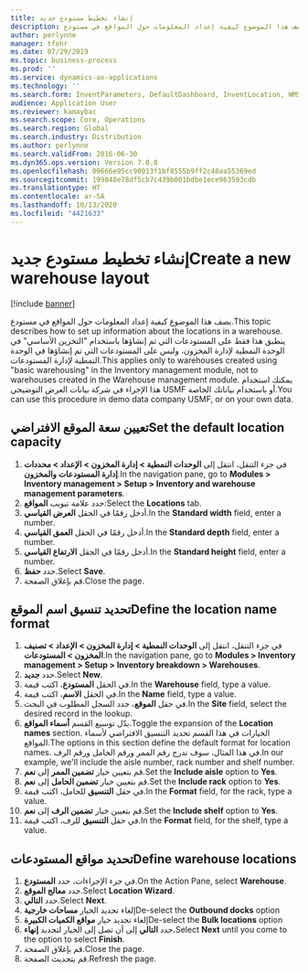 ```yaml
---
title: إنشاء تخطيط مستودع جديد
description: يصف هذا الموضوع كيفية إعداد المعلومات حول المواقع في مستودع.
author: perlynne
manager: tfehr
ms.date: 07/29/2019
ms.topic: business-process
ms.prod: ''
ms.service: dynamics-ax-applications
ms.technology: ''
ms.search.form: InventParameters, DefaultDashboard, InventLocation, WMSLocationWizard
audience: Application User
ms.reviewer: kamaybac
ms.search.scope: Core, Operations
ms.search.region: Global
ms.search.industry: Distribution
ms.author: perlynne
ms.search.validFrom: 2016-06-30
ms.dyn365.ops.version: Version 7.0.0
ms.openlocfilehash: 09666e95cc90913f1bf8555b9ff2c48aa55369ed
ms.sourcegitcommit: 199848e78df5cb7c439b001bdbe1ece963593cdb
ms.translationtype: HT
ms.contentlocale: ar-SA
ms.lasthandoff: 10/13/2020
ms.locfileid: "4421633"
---
```

# <a name="create-a-new-warehouse-layout"></a><span data-ttu-id="01340-103">إنشاء تخطيط مستودع جديد</span><span class="sxs-lookup"><span data-stu-id="01340-103">Create a new warehouse layout</span></span>

[!include [banner](../../includes/banner.md)]

<span data-ttu-id="01340-104">يصف هذا الموضوع كيفية إعداد المعلومات حول المواقع في مستودع.</span><span class="sxs-lookup"><span data-stu-id="01340-104">This topic describes how to set up information about the locations in a warehouse.</span></span> <span data-ttu-id="01340-105">ينطبق هذا فقط على المستودعات التي تم إنشاؤها باستخدام "التخزين الأساسي" في الوحدة النمطية لإدارة المخزون، وليس على المستودعات التي تم إنشاؤها في الوحدة النمطية لإدارة المستودعات.</span><span class="sxs-lookup"><span data-stu-id="01340-105">This applies only to warehouses created using "basic warehousing" in the Inventory management module, not to warehouses created in the Warehouse management module.</span></span> <span data-ttu-id="01340-106">يمكنك استخدام هذا الإجراء في شركة بيانات العرض التوضيحي USMF أو باستخدام بياناتك الخاصة.</span><span class="sxs-lookup"><span data-stu-id="01340-106">You can use this procedure in demo data company USMF, or on your own data.</span></span>


## <a name="set-the-default-location-capacity"></a><span data-ttu-id="01340-107">تعيين سعة الموقع الافتراضي</span><span class="sxs-lookup"><span data-stu-id="01340-107">Set the default location capacity</span></span>
1. <span data-ttu-id="01340-108">في جزء التنقل، انتقل إلى **الوحدات النمطية > إدارة المخزون > الإعداد > محددات إدارة المستودعات والمخزون‬**.</span><span class="sxs-lookup"><span data-stu-id="01340-108">In the navigation pane, go to **Modules > Inventory management > Setup > Inventory and warehouse management parameters**.</span></span>
2. <span data-ttu-id="01340-109">حدد علامة تبويب **المواقع**:</span><span class="sxs-lookup"><span data-stu-id="01340-109">Select the **Locations** tab.</span></span>
3. <span data-ttu-id="01340-110">أدخل رقمًا في الحقل **العرض القياسي**.</span><span class="sxs-lookup"><span data-stu-id="01340-110">In the **Standard width** field, enter a number.</span></span>
4. <span data-ttu-id="01340-111">أدخل رقمًا في الحقل **العمق القياسي‬**.</span><span class="sxs-lookup"><span data-stu-id="01340-111">In the **Standard depth** field, enter a number.</span></span>
5. <span data-ttu-id="01340-112">أدخل رقمًا في الحقل **الارتفاع القياسي‬**.</span><span class="sxs-lookup"><span data-stu-id="01340-112">In the **Standard height** field, enter a number.</span></span>
6. <span data-ttu-id="01340-113">حدد **حفظ**.</span><span class="sxs-lookup"><span data-stu-id="01340-113">Select **Save**.</span></span>
7. <span data-ttu-id="01340-114">قم بإغلاق الصفحة.</span><span class="sxs-lookup"><span data-stu-id="01340-114">Close the page.</span></span>

## <a name="define-the-location-name-format"></a><span data-ttu-id="01340-115">تحديد تنسيق اسم الموقع</span><span class="sxs-lookup"><span data-stu-id="01340-115">Define the location name format</span></span>
1. <span data-ttu-id="01340-116">في جزء التنقل، انتقل إلى **الوحدات النمطية > إدارة المخزون > الإعداد > تصنيف المخزون‬ > المستودعات**.</span><span class="sxs-lookup"><span data-stu-id="01340-116">In the navigation pane, go to **Modules > Inventory management > Setup > Inventory breakdown > Warehouses**.</span></span>
2. <span data-ttu-id="01340-117">حدد **جديد**.</span><span class="sxs-lookup"><span data-stu-id="01340-117">Select **New**.</span></span>
3. <span data-ttu-id="01340-118">في الحقل **المستودع**، اكتب قيمة.</span><span class="sxs-lookup"><span data-stu-id="01340-118">In the **Warehouse** field, type a value.</span></span>
4. <span data-ttu-id="01340-119">في الحقل **الاسم**، اكتب قيمة.</span><span class="sxs-lookup"><span data-stu-id="01340-119">In the **Name** field, type a value.</span></span>
5. <span data-ttu-id="01340-120">في حقل **الموقع**، حدد السجل المطلوب في البحث.</span><span class="sxs-lookup"><span data-stu-id="01340-120">In the **Site** field, select the desired record in the lookup.</span></span>
6. <span data-ttu-id="01340-121">بدّل توسيع القسم **أسماء المواقع**.</span><span class="sxs-lookup"><span data-stu-id="01340-121">Toggle the expansion of the **Location names** section.</span></span> <span data-ttu-id="01340-122">الخيارات في هذا القسم تحديد التنسيق الافتراضي لأسماء المواقع.</span><span class="sxs-lookup"><span data-stu-id="01340-122">The options in this section define the default format for location names.</span></span> <span data-ttu-id="01340-123">في هذا المثال، سوف ندرج رقم الممر ورقم الحامل ورقم الرف.</span><span class="sxs-lookup"><span data-stu-id="01340-123">In our example, we'll include the aisle number, rack number and shelf number.</span></span>  
7. <span data-ttu-id="01340-124">قم بتعيين خيار **تضمين الممر‬** إلى **نعم**.</span><span class="sxs-lookup"><span data-stu-id="01340-124">Set the **Include aisle** option to **Yes**.</span></span>
8. <span data-ttu-id="01340-125">قم بتعيين خيار **تضمين الحامل** إلى **نعم**.</span><span class="sxs-lookup"><span data-stu-id="01340-125">Set the **Include rack** option to **Yes**.</span></span> 
9. <span data-ttu-id="01340-126">في حقل **التنسيق** للحامل، اكتب قيمة.</span><span class="sxs-lookup"><span data-stu-id="01340-126">In the **Format** field, for the rack, type a value.</span></span>
10. <span data-ttu-id="01340-127">قم بتعيين خيار **تضمين الرف** إلى **نعم**.</span><span class="sxs-lookup"><span data-stu-id="01340-127">Set the **Include shelf** option to **Yes**.</span></span>
11. <span data-ttu-id="01340-128">في حقل **التنسيق** للرف، اكتب قيمة.</span><span class="sxs-lookup"><span data-stu-id="01340-128">In the **Format** field, for the shelf, type a value.</span></span>

## <a name="define-warehouse-locations"></a><span data-ttu-id="01340-129">تحديد مواقع المستودعات</span><span class="sxs-lookup"><span data-stu-id="01340-129">Define warehouse locations</span></span>
1. <span data-ttu-id="01340-130">في جزء الإجراءات، حدد **المستودع**.</span><span class="sxs-lookup"><span data-stu-id="01340-130">On the Action Pane, select **Warehouse**.</span></span>
2. <span data-ttu-id="01340-131">حدد **معالج الموقع**.</span><span class="sxs-lookup"><span data-stu-id="01340-131">Select **Location Wizard**.</span></span>
3. <span data-ttu-id="01340-132">حدد **التالي**.</span><span class="sxs-lookup"><span data-stu-id="01340-132">Select **Next**.</span></span>
4. <span data-ttu-id="01340-133">إلغاء تحديد الخيار **مساحات خارجية**</span><span class="sxs-lookup"><span data-stu-id="01340-133">De-select the **Outbound docks** option</span></span>
5. <span data-ttu-id="01340-134">إلغاء تحديد خيار **مواقع الكميات الكبيرة**</span><span class="sxs-lookup"><span data-stu-id="01340-134">De-select the **Bulk locations** option</span></span>
6. <span data-ttu-id="01340-135">حدد **التالي** إلى أن تصل إلى الخيار لتحديد **إنهاء.**</span><span class="sxs-lookup"><span data-stu-id="01340-135">Select **Next** until you come to the option to select **Finish**.</span></span>
7. <span data-ttu-id="01340-136">قم بإغلاق الصفحة.</span><span class="sxs-lookup"><span data-stu-id="01340-136">Close the page.</span></span>
8. <span data-ttu-id="01340-137">قم بتحديث الصفحة.</span><span class="sxs-lookup"><span data-stu-id="01340-137">Refresh the page.</span></span>

